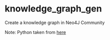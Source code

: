 # knowledge_graph_gen
Create a knowledge graph in Neo4J Community

Note: Python taken from [here](https://towardsdatascience.com/auto-generated-knowledge-graphs-92ca99a81121)